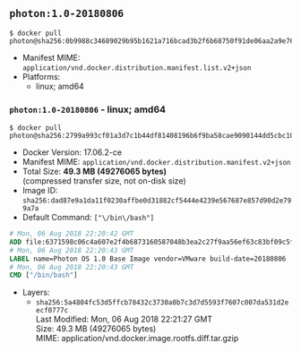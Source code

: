 ## `photon:1.0-20180806`

```console
$ docker pull photon@sha256:0b9988c34689029b95b1621a716bcad3b2f6b68750f91de06aa2a9e760a2e160
```

-	Manifest MIME: `application/vnd.docker.distribution.manifest.list.v2+json`
-	Platforms:
	-	linux; amd64

### `photon:1.0-20180806` - linux; amd64

```console
$ docker pull photon@sha256:2799a993cf01a3d7c1b44df81408196b6f9ba58cae9090144dd5cbc10f359730
```

-	Docker Version: 17.06.2-ce
-	Manifest MIME: `application/vnd.docker.distribution.manifest.v2+json`
-	Total Size: **49.3 MB (49276065 bytes)**  
	(compressed transfer size, not on-disk size)
-	Image ID: `sha256:dad87e9a1da11f0230affbe0d31882cf5444e4239e567687e857d90d2e799a7a`
-	Default Command: `["\/bin\/bash"]`

```dockerfile
# Mon, 06 Aug 2018 22:20:42 GMT
ADD file:6371598c06c4a607e2f4b6873160587048b3ea2c27f9aa56ef63c83bf09c5f8e in / 
# Mon, 06 Aug 2018 22:20:43 GMT
LABEL name=Photon OS 1.0 Base Image vendor=VMware build-date=20180806
# Mon, 06 Aug 2018 22:20:43 GMT
CMD ["/bin/bash"]
```

-	Layers:
	-	`sha256:5a4804fc53d5ffcb78432c3730a0b7c3d7d5593f7607c007da531d2eecf0777c`  
		Last Modified: Mon, 06 Aug 2018 22:21:27 GMT  
		Size: 49.3 MB (49276065 bytes)  
		MIME: application/vnd.docker.image.rootfs.diff.tar.gzip
